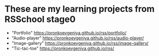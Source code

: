 # These are my learning projects from RSSchool stage0
* "Portfolio" https://pronkoevgeniya.github.io/rss/portfolio/
* "Audio-player" https://pronkoevgeniya.github.io/rss/audio-player/
* "Image-gallery" https://pronkoevgeniya.github.io/rss/image-gallery/
* "Tic-tac-toe" https://pronkoevgeniya.github.io/rss/
#
